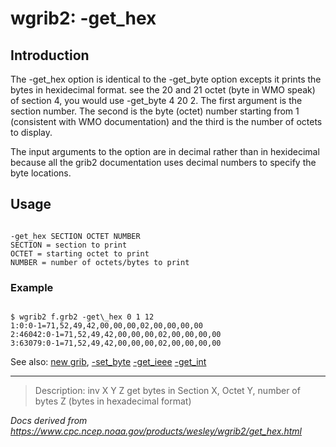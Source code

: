 # wgrib2: -get_hex

## Introduction

The -get_hex option is identical to the
-get_byte option excepts it prints the
bytes in hexidecimal format.
see the 20 and 21 octet (byte in WMO speak) of section 4, you would
use -get_byte 4 20 2. The first argument
is the section number. The second is the byte (octet) number starting
from 1 (consistent with WMO documentation) and the third is the number
of octets to display.

The input arguments to the option are in decimal rather than in hexidecimal because
all the grib2 documentation uses decimal numbers to specify the byte locations.

## Usage

```

-get_hex SECTION OCTET NUMBER
SECTION = section to print
OCTET = starting octet to print
NUMBER = number of octets/bytes to print

```

### Example

```

$ wgrib2 f.grb2 -get\_hex 0 1 12
1:0:0-1=71,52,49,42,00,00,00,02,00,00,00,00
2:46042:0-1=71,52,49,42,00,00,00,02,00,00,00,00
3:63079:0-1=71,52,49,42,00,00,00,02,00,00,00,00

```

See also:
[new grib](new_grib.md),
[-set_byte](set_byte.md)
[-get_ieee](get_ieee.md)
[-get_int](get_int.md)

---

> Description: inv X Y Z get bytes in Section X, Octet Y, number of bytes Z (bytes in hexadecimal format)

_Docs derived from <https://www.cpc.ncep.noaa.gov/products/wesley/wgrib2/get_hex.html>_
